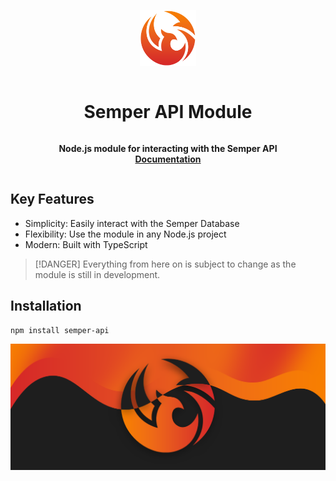 <div align="center" style="display:grid;place-items:center;">

<p>
  <a href="https://discord.gg/smpr" target="_blank"><img width="90" src="https://raw.githubusercontent.com/SemperCommunity/semper-api-module/main/assets/SemperCommunity.png?sanitize=true">
  </a>
</p>

<h1>Semper API Module</h1>

<p>
  <strong>Node.js module for interacting with the Semper API<br>
    <a href="https://github.com/SemperCommunity/semper-api-module/blob/main/docs/docs.md">
  Documentation
  </a>
  </strong>
</p>
</div>

## Key Features

- Simplicity: Easily interact with the Semper Database
- Flexibility: Use the module in any Node.js project
- Modern: Built with TypeScript

>[!DANGER]
> Everything from here on is subject to change as the module is still in development.

## Installation

```bash
npm install semper-api
```

![Semper API Module](https://raw.githubusercontent.com/SemperCommunity/semper-api-module/main/assets/Profile_Banner.png)